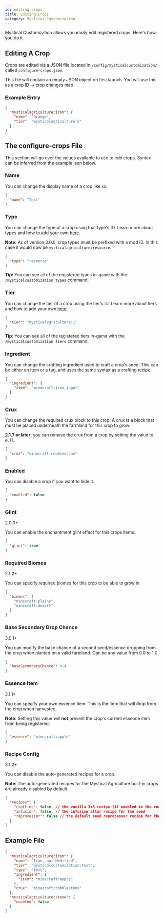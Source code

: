 ```yaml
---
id: editing-crops
title: Editing Crops
category: Mystical Customization
---
```

Mystical Customization allows you easily edit registered crops. Here's how you do it.

## Editing A Crop
Crops are edited via a JSON file located in `/config/mysticalcustomization/` called `configure-crops.json`.

This file will contain an empty JSON object on first launch. You will use this as a crop ID -> crop changes map.

### Example Entry
```json
{
  "mysticalagriculture:iron": {
    "name": "Orange",
    "tier": "mysticalagriculture:5"
  }
}
```

## The configure-crops File
This section will go over the values available to use to edit crops. Syntax can be inferred from the example json below.

### Name
You can change the display name of a crop like so.
```json
{
  "name": "Test"
}
```

### Type
You can change the type of a crop using that type's ID. Learn more about types and how to add your own [here](adding-types.md).

**Note:** As of version 3.0.0, crop types must be prefixed with a mod ID. In this case it would now be `mysticalagriculture:resource`.
```json
{
  "type": "resource"
}
```
**Tip:** You can see all of the registered types in-game with the `/mysticalcustomization types` command.

### Tier
You can change the tier of a crop using the tier's ID. Learn more about tiers and how to add your own [here](adding-tiers.md).
```json
{
  "tier": "mysticalagriculture:1"
}
```
**Tip:** You can see all of the registered tiers in-game with the `/mysticalcustomization tiers` command.

### Ingredient
You can change the crafting ingredient used to craft a crop's seed. This can be either an item or a tag, and uses the same syntax as a crafting recipe.
```json
{
  "ingredient": {
    "item": "minecraft:iron_ingot"
  }
}
```

### Crux
You can change the required crux block to this crop. A crux is a block that must be placed underneath the farmland for this crop to grow.

**2.1.7 or later:** you can remove the crux from a crop by setting the value to `null`.
```json
{
  "crux": "minecraft:cobblestone"
}
```

### Enabled
You can disable a crop if you want to hide it.
```json
{
  "enabled": false
}
```

### Glint
<u-badge color="green">2.0.0+</u-badge>

You can enable the enchantment glint effect for this crops items.
```json
{
  "glint": true
}
```

### Required Biomes
<u-badge color="green">2.1.2+</u-badge>

You can specify required biomes for this crop to be able to grow in.
```json
{
  "biomes": [
    "minecraft:plains",
    "minecraft:desert"
  ]
}
```

### Base Secondary Drop Chance
<u-badge color="green">3.0.1+</u-badge>

You can modify the base chance of a second seed/essence dropping from the crop when planted on a valid farmland. Can be any value from 0.0 to 1.0.
```json
{
  "baseSecondaryChance": 0.4
}
```

### Essence Item
<u-badge color="green">3.1.1+</u-badge>

You can specify your own essence item. This is the item that will drop from the crop when harvested. 

**Note:** Setting this value will **not** prevent the crop's current essence item from being registered.
```json
{
  "essence": "minecraft:apple"
}
```

### Recipe Config
<u-badge color="green">3.1.2+</u-badge>

You can disable the auto-generated recipes for a crop.

**Note:** The auto-generated recipes for the Mystical Agriculture built-in crops are already disabled by default.
```json
{
  "recipes": {
    "crafting": false, // the vanilla 3x3 recipe (if enabled in the config)
    "infusion": false, // the infusion altar recipe for the seed
    "reprocessor": false // the default seed reprocessor recipe for the seed
  }
}
```

## Example File
```json
{
  "mysticalagriculture:iron": {
    "name": "Iron, but Modified",
    "tier": "mysticalcustomization:test",
    "type": "test",
    "ingredient": {
      "item": "minecraft:apple"
    },
    "crux": "minecraft:cobblestone"
  },
  "mysticalagriculture:stone": {
    "enabled": false
  }
}
```

